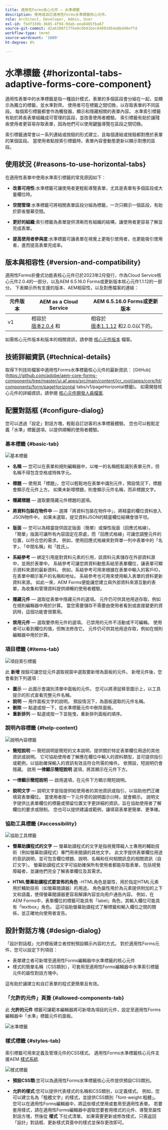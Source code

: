 ```yaml
---
title: 適用性Forms核心元件 — 水準標籤
description: 使用或自訂適用性Forms水準標籤核心元件。
role: Architect, Developer, Admin, User
exl-id: fbdf330b-3b85-4f94-9dab-eea8465fba67
source-git-commit: d2a6108f17f6e0c6b91bec84893d64a8bd48effd
workflow-type: tm+mt
source-wordcount: '1609'
ht-degree: 0%

---
```


# 水準標籤 {#horizontal-tabs-adaptive-forms-core-component}

適用性表單中的水準標籤是指一種設計模式，表單的多個區段會分組在一起，並顯示為獨立的標籤，並水準對齊。 使用者可在標籤之間切換，以存取表單的不同區段。 每個索引標籤都會作為觸發器，顯示和隱藏相關的表單內容。 水準索引標籤有助於將長表單組織成可管理的區段，並改善使用者體驗。 索引標籤有助於讓殘疾使用者更容易存取表單，因為他們可以使用鍵盤導覽在區段之間切換。

索引標籤通常會以一系列連結或按鈕的形式建立，且每個連結或按鈕都對應於表單的某個區段。 當使用者點按索引標籤時，表單內容會動態更新以顯示對應的區段。

## 使用狀況 {#reasons-to-use-horizontal-tabs}

在適用性表單中使用水準索引標籤的常見原因如下：

* **改善可用性**:水準標籤可讓使用者更輕鬆導覽表單，尤其是表單有多個區段或大量欄位時。

* **空間管理**:水準標籤可將相關表單區段分組為標籤，一次只顯示一個區段，有助於節省螢幕空間。

* **更好的組織**:索引標籤為表單提供清晰而有組織的結構，讓使用者更容易了解並完成表單。

* **提高使用者參與度**:水準標籤可讓表單在視覺上更吸引使用者，也更能吸引使用者，進而提高表單完成率。

## 版本與相容性 {#version-and-compatibility}

適用性Forms折疊式功能表核心元件已於2023年2月發行，作為Cloud Service核心元件2.0.4的一部分，以及AEM 6.5.16.0 Forms或更新版本核心元件1.1.12的一部分。 下表顯示所有支援的版本、AEM相容性，以及對應檔案的連結：

| 元件版本 | AEM as a Cloud Service  | AEM 6.5.16.0 Forms或更新版本 |
|---|---|---|
| v1 | 相容於<br>[版本2.0.4](/help/adaptive-forms/version.md) 和 | 相容於<br>[版本1.1.12](/help/adaptive-forms/version.md) 和2.0.0以下的。 |

如需核心元件版本和版本的相關資訊，請參閱 [核心元件版本](/help/adaptive-forms/version.md) 檔案。


<!-- ## Sample Component Output {#sample-component-output}

To experience the Accordion Component as well as see examples of its configuration options as well as HTML and JSON output, visit the [Component Library](https://adobe.com/go/aem_cmp_library_accordion). -->


## 技術詳細資訊 {#technical-details}

取得下列技術檔案中適用性Forms水準標籤核心元件的最新資訊： [GitHub](https://github.com/adobe/aem-core-forms-components/tree/master/ui.af.apps/src/main/content/jcr_root/apps/core/fd/components/form/pageHorizontal tabs/v1/pageHorizontal標籤)。 如需開發核心元件的詳細資訊，請參閱 [核心元件開發人員檔案](/help/developing/overview.md).

## 配置對話框 {#configure-dialog}

您可以透過「設定」對話方塊，輕鬆自訂訪客的水準標籤體驗。 您也可以輕鬆定義「水準」標籤選項，以提供順暢的使用者體驗。

### 基本標籤 {#basic-tab}

![基本標籤](/help/adaptive-forms/assets/tabsontop_basictab.png)

* **名稱**  — 您可以在表單和規則編輯器中，以唯一的名稱輕鬆識別表單元件，但名稱不得包含空格或特殊字元。

* **標題**  — 使用其「標題」，您可以輕鬆地在表單中識別元件，預設情況下，標題會顯示在元件上方。 如果未新增標題，則會顯示元件名稱，而非標題文字。

* **隱藏標題**  — 選取要隱藏元件標題的選項。

* **將資料包裝在物件中**  — 選擇「將資料包裝在物件中」，將精靈的欄位資料放入JSON物件中。 如果未選取，提交資料JSON的精靈欄位結構會很平坦。

* **版面**  — 您可以為精靈提供固定版面（簡單）或彈性版面（回應式格線）。 「簡單」版面可讓所有內容固定在原處，而「回應式格線」可讓您調整元件的位置，以符合您的需求。 例如，使用回應式格線來對齊單一列中表單中的「名字」、「中間名稱」和「姓氏」。

* **系結參考**  — 綁定引用是對資料元素的引用，該資料元素儲存在外部資料源中，並用於表單中。 系結參考可讓您將資料動態系結至表單欄位，讓表單可顯示資料來源的最新資料。 例如，系結參考可用來根據在表單中輸入的客戶ID，在表單中顯示客戶的名稱和地址。 系結參考也可用來使用輸入表單的資料更新資料來源。 如此一來，AEM Forms便能讓您建立與外部資料來源互動的表單，為收集和管理資料提供順暢的使用者體驗。
* **隱藏元件**  — 選取從表單中隱藏元件的選項。 元件仍可供其他用途存取，例如在規則編輯器中用於計算。 當您需要儲存不需要由使用者看到或直接變更的資訊時，這個功能會很實用。
* **禁用元件**  — 選取要停用元件的選項。 已禁用的元件不活動或不可編輯。 使用者可以看到欄位的值，但無法修改它。 元件仍可供其他用途存取，例如在規則編輯器中用於計算。

### 項目標籤 {#items-tab}

![項目索引標籤](/help/adaptive-forms/assets/tabsontop_itemstab.png)

此 **新增** 按鈕可讓您從元件選取視窗中選取要新增為面板的元件。 新增元件後，您會看到下列選項：

* **圖示**  — 此圖示會識別清單中面板的元件。 您可以將滑鼠移至圖示上，以工具提示的形式查看完整元件名稱。
* **說明**  — 用作面板文字的說明。 預設情況下，為面板選取的元件名稱。
* **刪除**  — 點選或按一下，從水準標籤元件中刪除面板。
* **重新排列**  — 點選或按一下並拖曳，重新排列面板的順序。

### 說明內容標籤 {#help-content}

![說明內容標籤](/help/adaptive-forms/assets/tabsontop_helptab.png)

* **簡短說明**  — 簡短說明是簡短的文本說明，提供關於特定表單欄位用途的其他資訊或說明。 它可協助使用者了解應在欄位中輸入的資料類型，並可提供指引或範例，以協助確保輸入的資訊有效且符合所需的條件。 依預設，短說明仍會隱藏。 啟用 **一律顯示簡短說明** 選項，將其顯示在元件下方。

* **一律顯示簡短說明**  — 啟用選項，在元件下方顯示簡短說明。

* **說明文字**  — 說明文字是指提供給使用者的其他資訊或指引，以協助他們正確填寫表單欄位。 當使用者按一下元件旁的說明圖示(i)時，就會顯示。 說明文字提供比表單欄位的標籤或預留位置文字更詳細的資訊，旨在協助使用者了解欄位的要求或限制。 您也可以提供建議或範例，讓填寫表單更簡單、更準確。

### 協助工具標籤 {#accessibility}

![協助工具標籤](/help/adaptive-forms/assets/tabsontop_accessibilitytab.png)

* **螢幕助讀程式的文字**  — 螢幕助讀程式的文字是指視覺障礙人士專用的輔助技術（例如螢幕助讀程式）專門用來閱讀的其他文字。 此文字提供表單欄位用途的音訊說明，並可包含欄位標題、說明、名稱和任何相關訊息的相關資訊（自訂文字）。 螢幕助讀程式文字可協助確保所有使用者都能存取表單，包括視覺障礙者，並讓他們完全了解表單欄位及其需求。

* **HTML螢幕助讀程式要宣佈的角色** -HTML角色是屬性，用於指定HTML元素用於輔助技術（如螢幕閱讀器）的用途。 角色屬性用於為元素提供附加的上下文和語義，使得螢幕閱讀器更容易解譯內容並向用戶通告內容。 例如，在AEM Forms中，表單欄位的標籤可能具有「label」角色，其輸入欄位可能具有「textbox」角色。 這可協助螢幕助讀程式了解標籤和輸入欄位之間的關係，並正確地向使用者宣告。

## 設計對話方塊 {#design-dialog}

「設計對話框」允許模板建立者控制預設顯示內容的方式。 對於適用性Forms元件，您可以設定下列項目：

* 表單建立者可新增至適用性Forms編輯器中水準標籤的核心元件
* 樣式的簡單名稱（CSS類別），可套用至適用性Forms編輯器中水準索引標籤元件的屬性對話方塊中。

這有助於讓建立和自訂表單的程式更簡單且有效。

### 「允許的元件」頁簽 {#allowed-components-tab}

此 **允許的元件** 標籤可讓範本編輯器將可新增為項目的元件，設定至適用性Forms編輯器中「水準」標籤元件的面板。

![水準標籤](/help/adaptive-forms/assets/horizontaltabs_designdilog.png)

### 樣式標籤 {#styles-tab}

索引標籤可用來定義及管理元件的CSS樣式。 適用性Forms水準標籤核心元件支援AEM [樣式系統](/help/get-started/authoring.md#component-styling).

![樣式標籤](/help/adaptive-forms/assets/horizontaltabs_designstyletab.png)

* **預設CSS類**:您可以為適用性Forms水準標籤核心元件提供預設CSS類別。

* **允許的樣式**:您可以提供代表樣式的名稱和CSS類別，以定義樣式。 例如，您可以建立名為「粗體文字」的樣式，並提供CSS類別「font-weight:粗體」。 您可以在適用性Forms編輯器中，將這些樣式使用或套用至適用性表單。 若要套用樣式，請在適用性Forms編輯器中選取您要套用樣式的元件、導覽至屬性對話方塊，然後從 **樣式** 下拉式清單。 如果需要更新或修改樣式，只需返回「設計」對話框、更新樣式頁簽中的樣式並保存更改即可。
